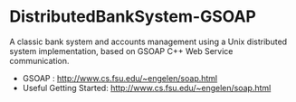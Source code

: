 DistributedBankSystem-GSOAP
===========================

A classic bank system and accounts management using a Unix distributed system implementation, based on GSOAP C++ Web Service communication.

- GSOAP : http://www.cs.fsu.edu/~engelen/soap.html
- Useful Getting Started: http://www.cs.fsu.edu/~engelen/soap.html
